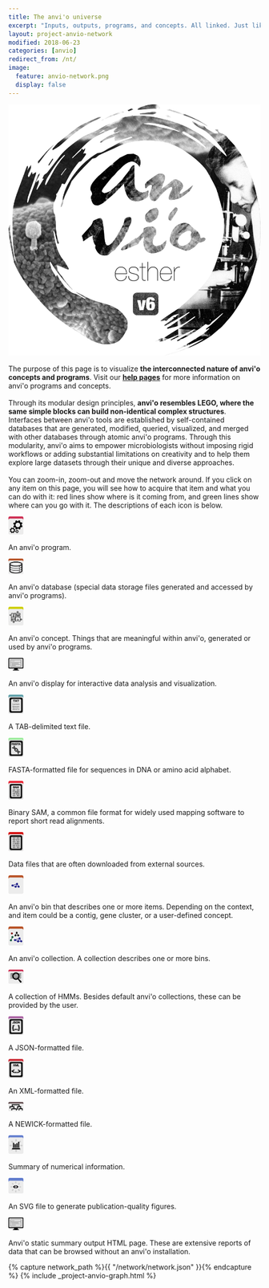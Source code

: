 ```yaml
---
title: The anvi'o universe
excerpt: "Inputs, outputs, programs, and concepts. All linked. Just like the way you like them."
layout: project-anvio-network
modified: 2018-06-23
categories: [anvio]
redirect_from: /nt/
image:
  feature: anvio-network.png
  display: false
---
```


<div id="infopanel">

<div id="logo">
    <a href="https://github.com/merenlab/anvio/releases" target="_blank">
        <img src="https://github.com/merenlab/anvio/raw/master/anvio/data/interactive/images/logo.png" id="logo_img" />
    </a>
</div>
<p id="network-description">The purpose of this page is to visualize <b>the interconnected nature of anvi'o concepts and programs</b>. Visit our <b><a href="/help/" target="_blank">help pages</a></b> for more information on anvi'o programs and concepts.
<br /><br />
Through its modular design principles, <b>anvi'o resembles LEGO, where the same simple blocks can build non-identical complex structures</b>. Interfaces between anvi'o tools are established by self-contained databases that are generated, modified, queried, visualized, and merged with other databases through atomic anvi'o programs. Through this modularity, anvi'o aims to empower microbiologists without imposing rigid workflows or adding substantial limitations on creativity and to help them explore large datasets through their unique and diverse approaches.
<br /><br />
You can zoom-in, zoom-out and move the network around. If you click on any item on this page, you will see how to acquire that item and what you can do with it: red lines show where is it coming from, and green lines show where can you go with it. The descriptions of each icon is below.
</p>

<div class="info">
<img src="/images/icons/PROGRAM.png" width="30" />
<p>An anvi'o program.</p>
</div>

<div class="info">
<img src="/images/icons/DB.png" width="30" />
<p>An anvi'o database (special data storage files generated and accessed by anvi'o programs).</p>
</div>

<div class="info">
<img src="/images/icons/CONCEPT.png" width="30" />
<p>An anvi'o concept. Things that are meaningful within anvi'o, generated or used by anvi'o programs.</p>
</div>

<div class="info">
<img src="/images/icons/DISPLAY.png" width="30" />
<p>An anvi'o display for interactive data analysis and visualization.</p>
</div>

<div class="info">
<img src="/images/icons/TXT.png" width="30" />
<p>A TAB-delimited text file.</p>
</div>

<div class="info">
<img src="/images/icons/FASTA.png" width="30" />
<p>FASTA-formatted file for sequences in DNA or amino acid alphabet.</p>
</div>

<div class="info">
<img src="/images/icons/BAM.png" width="30" />
<p>Binary SAM, a common file format for widely used mapping software to report short read alignments.</p>
</div>

<div class="info">
<img src="/images/icons/DATA.png" width="30" />
<p>Data files that are often downloaded from external sources.</p>
</div>

<div class="info">
<img src="/images/icons/BIN.png" width="30" />
<p>An anvi'o bin that describes one or more items. Depending on the context, and item could be a contig, gene cluster, or a user-defined concept.</p>
</div>

<div class="info">
<img src="/images/icons/COLLECTION.png" width="30" />
<p>An anvi'o collection. A collection describes one or more bins.</p>
</div>

<div class="info">
<img src="/images/icons/HMM.png" width="30" />
<p>A collection of HMMs. Besides default anvi'o collections, these can be provided by the user.</p>
</div>

<div class="info">
<img src="/images/icons/JSON.png" width="30" />
<p>A JSON-formatted file.</p>
</div>

<div class="info">
<img src="/images/icons/XML.png" width="30" />
<p>An XML-formatted file.</p>
</div>

<div class="info">
<img src="/images/icons/NEWICK.png" width="30" />
<p>A NEWICK-formatted file.</p>
</div>

<div class="info">
<img src="/images/icons/STATS.png" width="30" />
<p>Summary of numerical information.</p>
</div>

<div class="info">
<img src="/images/icons/SVG.png" width="30" />
<p>An SVG file to generate publication-quality figures.</p>
</div>

<div class="info">
<img src="/images/icons/SUMMARY.png" width="30" />
<p>Anvi'o static summary output HTML page. These are extensive reports of data that can be browsed without an anvi'o installation.</p>
</div>

</div>

<div id="svg"></div>
{% capture network_path %}{{ "/network/network.json" }}{% endcapture %}
{% include _project-anvio-graph.html %}
